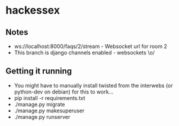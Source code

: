 # hackessex

## Notes
* ws://localhost:8000/faqs/2/stream - Websocket url for room 2
* This branch is django channels enabled - websockets \o/

## Getting it running
* You might have to manually install twisted from the interwebs (or python-dev on debian) for this to work...
* pip install -r requirements.txt
* ./manage.py migrate
* ./manage.py makesuperuser
* ./manage.py runserver
